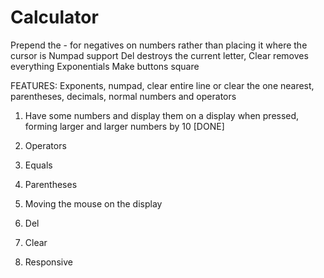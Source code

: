 # Calculator


Prepend the - for negatives on numbers rather than placing it where the cursor is
Numpad support 
Del destroys the current letter, Clear removes everything 
Exponentials
Make buttons square


FEATURES: Exponents, numpad, clear entire line or clear the one nearest, parentheses, decimals, normal numbers and operators


1. Have some numbers and display them on a display when pressed, forming larger and larger numbers by 10 [DONE] 
2. Operators
3. Equals 

4. Parentheses
5. Moving the mouse on the display
6. Del
7. Clear
8. Responsive
